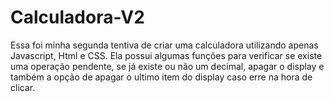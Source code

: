 # Calculadora-V2

Essa foi minha segunda tentiva de criar uma calculadora utilizando apenas Javascript, Html e CSS.
Ela possui algumas funções para verificar se existe uma operação pendente, se já existe ou não um decimal, apagar o display e também a opção de apagar o ultimo item do display caso erre na hora de clicar.
